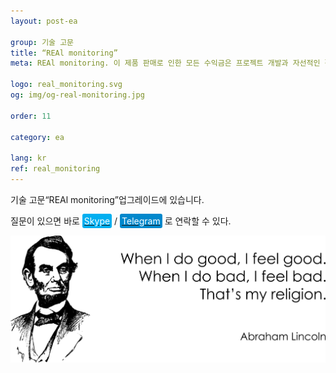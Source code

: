```yaml
---
layout: post-ea

group: 기술 고문 
title: “REAl monitoring”
meta: REAl monitoring. 이 제품 판매로 인한 모든 수익금은 프로젝트 개발과 자선적인 활동에 사용될 것입니다.

logo: real_monitoring.svg
og: img/og-real-monitoring.jpg

order: 11

category: ea

lang: kr
ref: real_monitoring
---
```


기술 고문“REAl monitoring”업그레이드에 있습니다.

질문이 있으면 바로 <a href="skype:chutkoy89?call" target="_blank"><span style="background-color:#00aff0; color:white; padding:3px; border-radius: 3px">Skype</span></a> / <a href="https://t.me/chutkoy" target="_blank"><span style="background-color:#0088cc; color:white; padding:3px; border-radius: 3px">Telegram</span></a> 로 연락할 수 있다.

<a data-fancybox="gallery" href="/img/programming/Lincoln.png"><img src="/img/programming/Lincoln.png" alt=""></a>
